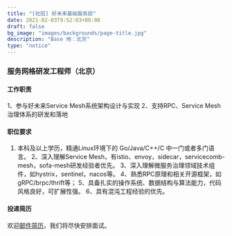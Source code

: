 ```yaml
---
title: "[社招] 好未来基础服务部"
date: 2021-02-03T9:52:03+08:00
draft: false
bg_image: "images/backgrounds/page-title.jpg"
description: "Base 地：北京"
type: "notice"
---
```


### 服务网格研发工程师（北京）

#### 工作职责
1、参与好未来Service Mesh系统架构设计与实现
2、支持RPC、Service Mesh治理体系的研发和落地

#### 职位要求

1. 本科及以上学历，精通Linux环境下的 Go/Java/C++/C 中一门或者多门语言。
2、深入理解Service Mesh，有istio、envoy，sidecar，servicecomb-mesh，sofa-mesh研发经验者优先。
3、深入理解微服务治理领域技术组件，如hystrix，sentinel，nacos等。
4、熟悉RPC原理和相关开源框架，如gRPC/brpc/thrift等；
5、具备扎实的操作系统、数据结构与算法能力，代码风格良好，可扩展性强。
6、具有混沌工程经验的优先。


#### 投递简历

欢迎[邮件简历](mailto:liujiangtao@tal.com)，我们将尽快安排面试。
